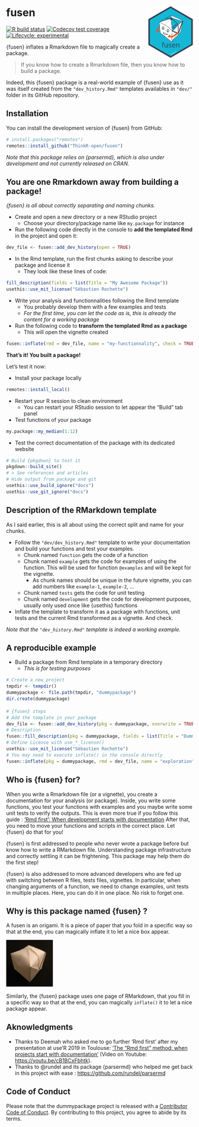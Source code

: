 
<!-- README.md is generated from README.Rmd. Please edit that file -->

# fusen <img src="man/figures/logo.png" align="right" alt="" width="120" />

<!-- badges: start -->

[![R build
status](https://github.com/ThinkR-open/fusen/workflows/R-CMD-check/badge.svg)](https://github.com/ThinkR-open/fusen/actions)
[![Codecov test
coverage](https://codecov.io/gh/ThinkR-open/fusen/branch/master/graph/badge.svg)](https://codecov.io/gh/ThinkR-open/fusen?branch=master)
[![Lifecycle:
experimental](https://img.shields.io/badge/lifecycle-experimental-orange.svg)](https://www.tidyverse.org/lifecycle/#experimental)
<!-- badges: end -->

{fusen} inflates a Rmarkdown file to magically create a package.

> If you know how to create a Rmarkdown file, then you know how to build
> a package.

Indeed, this {fusen} package is a real-world example of {fusen} use as
it was itself created from the `"dev_history.Rmd"` templates availables
in `"dev/"` folder in its GitHub repository.

## Installation

You can install the development version of {fusen} from GitHub:

``` r
# install.packages("remotes")
remotes::install_github("ThinkR-open/fusen")
```

*Note that this package relies on {parsermd}, which is also under
development and not currently released on CRAN.*

## You are one Rmarkdown away from building a package!

*{fusen} is all about correctly separating and naming chunks.*

-   Create and open a new directory or a new RStudio project
    -   Choose your directory/package name like `my.package` for
        instance
-   Run the following code directly in the console to **add the
    templated Rmd** in the project and open it:

``` r
dev_file <- fusen::add_dev_history(open = TRUE)
```

-   In the Rmd template, run the first chunks asking to describe your
    package and license it
    -   They look like these lines of code:

``` r
fill_description(fields = list(Title = "My Awesome Package"))
usethis::use_mit_license("Sébastien Rochette")
```

-   Write your analysis and functionnalities following the Rmd template
    -   You probably develop them with a few examples and tests
    -   *For the first time, you can let the code as is, this is already
        the content for a working package*
-   Run the following code to **transform the templated Rmd as a
    package**
    -   This will open the vignette created

``` r
fusen::inflate(rmd = dev_file, name = "my-functionnality", check = TRUE)
```

**That’s it! You built a package!**

Let’s test it now:

-   Install your package locally

``` r
remotes::install_local()
```

-   Restart your R session to clean environment
    -   You can restart your RStudio session to let appear the “Build”
        tab panel
-   Test functions of your package

``` r
my.package::my_median(1:12)
```

-   Test the correct documentation of the package with its dedicated
    website

``` r
# Build {pkgdown} to test it
pkgdown::build_site()
# > See references and articles
# Hide output from package and git
usethis::use_build_ignore("docs")
usethis::use_git_ignore("docs")
```

## Description of the RMarkdown template

As I said earlier, this is all about using the correct split and name
for your chunks.

-   Follow the `"dev/dev_history.Rmd"` template to write your
    documentation and build your functions and test your examples.
    -   Chunk named `function` gets the code of a function
    -   Chunk named `example` gets the code for examples of using the
        function. This will be used for function `@examples` and will be
        kept for the vignette.
        -   As chunk names should be unique in the future vignette, you
            can add numbers like `example-1`, `example-2`, …
    -   Chunk named `tests` gets the code for unit testing
    -   Chunk named `development` gets the code for development
        purposes, usually only used once like {usethis} functions
-   Inflate the template to transform it as a package with functions,
    unit tests and the current Rmd transformed as a vignette. And check.

*Note that the `"dev_history.Rmd"` template is indeed a working
example.*

## A reproducible example

-   Build a package from Rmd template in a temporary directory
    -   *This is for testing purposes*

``` r
# Create a new project
tmpdir <- tempdir()
dummypackage <- file.path(tmpdir, "dummypackage")
dir.create(dummypackage)

# {fusen} steps
# Add the template in your package
dev_file <- fusen::add_dev_history(pkg = dummypackage, overwrite = TRUE)
# Description
fusen::fill_description(pkg = dummypackage, fields = list(Title = "Dummy Package"))
# Define License with use_*_license()
usethis::use_mit_license("Sébastien Rochette")
# You may need to execute inflate() in the console directly
fusen::inflate(pkg = dummypackage, rmd = dev_file, name = "exploration")
```

## Who is {fusen} for?

When you write a Rmarkdown file (or a vignette), you create a
documentation for your analysis (or package). Inside, you write some
functions, you test your functions with examples and you maybe write
some unit tests to verify the outputs. This is even more true if you
follow this guide : [‘Rmd first’: When development starts with
documentation](https://rtask.thinkr.fr/blog/rmd-first-when-development-starts-with-documentation/)
After that, you need to move your functions and scripts in the correct
place. Let {fusen} do that for you!

{fusen} is first addressed to people who never wrote a package before
but know how to write a RMarkdown file. Understanding package
infrastructure and correctly settling it can be frightening. This
package may help them do the first step!

{fusen} is also addressed to more advanced developers who are fed up
with switching between R files, tests files, vignettes. In particular,
when changing arguments of a function, we need to change examples, unit
tests in multiple places. Here, you can do it in one place. No risk to
forget one.

## Why is this package named {fusen} ?

A fusen is an origami. It is a piece of paper that you fold in a
specific way so that at the end, you can magically inflate it to let a
nice box appear.

<img src="man/figures/fusen_seb_crop_small.jpg" width="25%" />

Similarly, the {fusen} package uses one page of RMarkdown, that you fill
in a specific way so that at the end, you can magically `inflate()` it
to let a nice package appear.

## Aknowledgments

-   Thanks to Deemah who asked me to go further ‘Rmd first’ after my
    presentation at use’R 2019 in Toulouse: [‘The “Rmd first” method:
    when projects start with
    documentation’](https://github.com/statnmap/prez/blob/master/2019-07_useR_Toulouse.pdf)
    (Video on Youtube: <https://youtu.be/cB1BCxFbhtk>).
-   Thanks to @rundel and its package {parsermd} who helped me get back
    in this project with ease : <https://github.com/rundel/parsermd>

## Code of Conduct

Please note that the dummypackage project is released with a
[Contributor Code of
Conduct](https://contributor-covenant.org/version/2/0/CODE_OF_CONDUCT.html).
By contributing to this project, you agree to abide by its terms.
